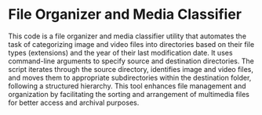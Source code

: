 # File Organizer and Media Classifier
This code is a file organizer and media classifier utility that automates the task of categorizing image and video files into directories based on their file types (extensions) and the year of their last modification date. It uses command-line arguments to specify source and destination directories. The script iterates through the source directory, identifies image and video files, and moves them to appropriate subdirectories within the destination folder, following a structured hierarchy. This tool enhances file management and organization by facilitating the sorting and arrangement of multimedia files for better access and archival purposes.
